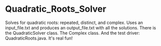 # Quadratic_Roots_Solver

Solves for quadratic roots: repeated, distinct, and complex. Uses an input_file.txt and produces an output_file.txt with all the solutions. There is the QuadraticSolver class. The Complex class. And the test driver: QuadraticRoots.java. It's real fun!
